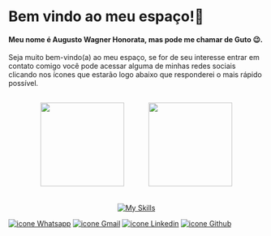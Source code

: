 # Bem vindo ao meu espaço!👋
#### Meu nome é Augusto Wagner Honorata, mas pode me chamar de Guto 😉. 
Seja muito bem-vindo(a) ao meu espaço, se for de seu interesse entrar em contato comigo você pode acessar alguma de minhas redes sociais clicando nos ícones que estarão logo abaixo que responderei o mais rápido possível.
##



<div align="center" >
  <img height= "165em" src="https://github-readme-stats.vercel.app/api?username=AugustoWHonorata&show_icons=true&include_all_commits&theme=radical">
  <a >⠀</a>
 <img height="165em" style="margin-left:30px;" src="https://github-readme-stats.vercel.app/api/top-langs/?username=AugustoWHonorata&layout=compact&langs_count=7&theme=radical"/>
</div>

<br>
<div style="display: inline_block" align="center">

[![My Skills](https://skillicons.dev/icons?i=js,html,css,react,ts,tailwind,sass,styledcomponents,nodejs,py,java,spring )](https://skillicons.dev)

</div>

<div>
  <a href= "https://wa.me/5548991148026" target="_blank"><img src="https://img.shields.io/badge/WhatsApp-25D366?style=for-the-badge&logo=whatsapp&logoColor=whie" alt="icone Whatsapp"></a> 
  <a href = "mailto:contatoaugustohonorata@gmail.com"><img src="https://img.shields.io/badge/-Gmail-%23333?style=for-the-badge&logo=gmail&logoColor=white" target="_blank" alt="icone Gmail"></a>
  <a href="https://www.linkedin.com/in/augusto-wagner-honorata-1489a417a/" target="_blank"><img src="https://img.shields.io/badge/-LinkedIn-%230077B5?style=for-the-badge&logo=linkedin&logoColor=white" target="_blank" alt="icone Linkedin"></a> 
  <a href="https://www.github.com/AugustoWHonorata" target="_blank"><img src="https://img.shields.io/badge/GitHub-100000?style=for-the-badge&logo=github&logoColor=white" alt="icone Github"></a>

</div>

